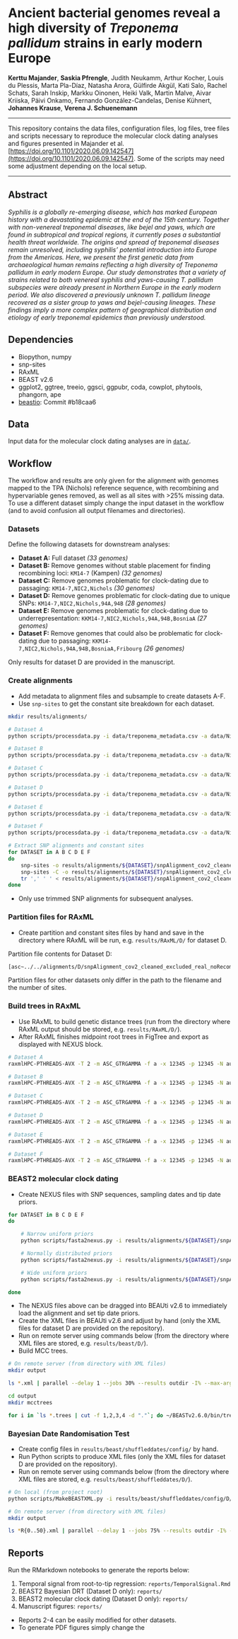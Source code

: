 # Ancient bacterial genomes reveal a high diversity of _Treponema pallidum_ strains in early modern Europe**Kerttu Majander**, **Saskia Pfrengle**, Judith Neukamm, Arthur Kocher, Louis du Plessis, Marta Pla-Díaz, Natasha Arora, Gülfirde Akgül, Kati Salo, Rachel Schats, Sarah Inskip, Markku Oinonen, Heiki Valk, Martin Malve, Aivar Kriiska, Päivi Onkamo, Fernando González-Candelas, Denise Kühnert, **Johannes Krause**, **Verena J. Schuenemann**

---

This repository contains the data files, configuration files, log files, tree files and scripts necessary to reproduce the molecular clock dating analyses and figures presented in Majander et al. [https://doi.org/10.1101/2020.06.09.142547](https://doi.org/10.1101/2020.06.09.142547). Some of the scripts may need some adjustment depending on the local setup.

---

## Abstract

_Syphilis is a globally re-emerging disease, which has marked European history with a devastating epidemic at the end of the 15th century. Together with non-venereal treponemal diseases, like bejel and yaws, which are found in subtropical and tropical regions, it currently poses a substantial health threat worldwide. The origins and spread of treponemal diseases remain unresolved, including syphilis’ potential introduction into Europe from the Americas. Here, we present the first genetic data from archaeological human remains reflecting a high diversity of Treponema pallidum in early modern Europe. Our study demonstrates that a variety of strains related to both venereal syphilis and yaws-causing T. pallidum subspecies were already present in Northern Europe in the early modern period. We also discovered a previously unknown T. pallidum lineage recovered as a sister group to yaws and bejel-causing lineages. These findings imply a more complex pattern of geographical distribution and etiology of early treponemal epidemics than previously understood._


## Dependencies

- Biopython, numpy
- snp-sites
- RAxML
- BEAST v2.6
- ggplot2, ggtree, treeio, ggsci, ggpubr, coda, cowplot, phytools, phangorn, ape
- [beastio](https://github.com/laduplessis/beastio): Commit #b18caa6


## Data

Input data for the molecular clock dating analyses are in [`data/`](https://github.com/laduplessis/Treponema_pallidum_in_early_modern_Europe/tree/master/data).


## Workflow

The workflow and results are only given for the alignment with genomes mapped to the TPA (Nichols) reference sequence, with recombining and hypervariable genes removed, as well as all sites with >25% missing data. To use a different dataset simply change the input dataset in the workflow (and to avoid confusion all output filenames and directories). 

### Datasets

Define the following datasets for downstream analyses:

- **Dataset A:** Full dataset _(33 genomes)_
- **Dataset B:** Remove genomes without stable placement for finding recombining loci: `KM14-7` (Kampen) _(32 genomes)_
- **Dataset C:** Remove genomes problematic for clock-dating due to passaging: `KM14-7,NIC2,Nichols` _(30 genomes)_
- **Dataset D:** Remove genomes problematic for clock-dating due to unique SNPs: `KM14-7,NIC2,Nichols,94A,94B` _(28 genomes)_
- **Dataset E:** Remove genomes problematic for clock-dating due to underrepresentation: `KKM14-7,NIC2,Nichols,94A,94B,BosniaA` _(27 genomes)_
- **Dataset F:** Remove genomes that could also be problematic for clock-dating due to passaging: `KKM14-7,NIC2,Nichols,94A,94B,BosniaA,Fribourg` _(26 genomes)_

Only results for dataset D are provided in the manuscript.


### Create alignments

- Add metadata to alignment files and subsample to create datasets A-F. 
- Use `snp-sites` to get the constant site breakdown for each dataset.

```bash
mkdir results/alignments/

# Dataset A
python scripts/processdata.py -i data/treponema_metadata.csv -a data/Nichols_reference/norecomb_nohypervariable/fullAlignment_cov2_cleaned_excluded_real_noRecomb_genesTrimmed_trimmed_0.25.fas -s "name,accession,clade,date_lower,date_upper,date" -o results/alignments/A/ -p fullAlignment_cov2_cleaned_excluded_real_noRecomb_genesTrimmed_trimmed_0.25

# Dataset B
python scripts/processdata.py -i data/treponema_metadata.csv -a data/Nichols_reference/norecomb_nohypervariable/fullAlignment_cov2_cleaned_excluded_real_noRecomb_genesTrimmed_trimmed_0.25.fas -s "name,accession,clade,date_lower,date_upper,date" -o results/alignments/B/ -p fullAlignment_cov2_cleaned_excluded_real_noRecomb_genesTrimmed_trimmed_0.25 -e KM14-7

# Dataset C
python scripts/processdata.py -i data/treponema_metadata.csv -a data/Nichols_reference/norecomb_nohypervariable/fullAlignment_cov2_cleaned_excluded_real_noRecomb_genesTrimmed_trimmed_0.25.fas -s "name,accession,clade,date_lower,date_upper,date" -o results/alignments/C/ -p fullAlignment_cov2_cleaned_excluded_real_noRecomb_genesTrimmed_trimmed_0.25 -e KM14-7,NIC2,Nichols

# Dataset D
python scripts/processdata.py -i data/treponema_metadata.csv -a data/Nichols_reference/norecomb_nohypervariable/fullAlignment_cov2_cleaned_excluded_real_noRecomb_genesTrimmed_trimmed_0.25.fas -s "name,accession,clade,date_lower,date_upper,date" -o results/alignments/D/ -p fullAlignment_cov2_cleaned_excluded_real_noRecomb_genesTrimmed_trimmed_0.25 -e KM14-7,NIC2,Nichols,94A,94B

# Dataset E
python scripts/processdata.py -i data/treponema_metadata.csv -a data/Nichols_reference/norecomb_nohypervariable/fullAlignment_cov2_cleaned_excluded_real_noRecomb_genesTrimmed_trimmed_0.25.fas -s "name,accession,clade,date_lower,date_upper,date" -o results/alignments/E/ -p fullAlignment_cov2_cleaned_excluded_real_noRecomb_genesTrimmed_trimmed_0.25 -e KM14-7,NIC2,Nichols,94A,94B,BosniaA

# Dataset F
python scripts/processdata.py -i data/treponema_metadata.csv -a data/Nichols_reference/norecomb_nohypervariable/fullAlignment_cov2_cleaned_excluded_real_noRecomb_genesTrimmed_trimmed_0.25.fas -s "name,accession,clade,date_lower,date_upper,date" -o results/alignments/F/ -p fullAlignment_cov2_cleaned_excluded_real_noRecomb_genesTrimmed_trimmed_0.25 -e KM14-7,NIC2,Nichols,94A,94B,BosniaA,Fribourg

# Extract SNP alignments and constant sites
for DATASET in A B C D E F
do 
	snp-sites -o results/alignments/${DATASET}/snpAlignment_cov2_cleaned_excluded_real_noRecomb_genesTrimmed_trimmed_0.25.fas results/alignments/${DATASET}/fullAlignment_cov2_cleaned_excluded_real_noRecomb_genesTrimmed_trimmed_0.25.fas
	snp-sites -C -o results/alignments/${DATASET}/snpAlignment_cov2_cleaned_excluded_real_noRecomb_genesTrimmed_trimmed_0.25_constantsites.csv results/alignments/${DATASET}/fullAlignment_cov2_cleaned_excluded_real_noRecomb_genesTrimmed_trimmed_0.25.fas
	tr ',' ' ' < results/alignments/${DATASET}/snpAlignment_cov2_cleaned_excluded_real_noRecomb_genesTrimmed_trimmed_0.25_constantsites.csv > results/alignments/${DATASET}/snpAlignment_cov2_cleaned_excluded_real_noRecomb_genesTrimmed_trimmed_0.25_constantsites.txt
done

```

- Only use trimmed SNP alignments for subsequent analyses.



### Partition files for RAxML

- Create partition and constant sites files by hand and save in the directory where RAxML will be run, e.g. `results/RAxML/D/` for dataset D. 

Partition file contents for Dataset D:

```bash
[asc~../../alignments/D/snpAlignment_cov2_cleaned_excluded_real_noRecomb_genesTrimmed_trimmed_0.25_constantsites.txt],ASC_DNA, p1=1-1500

```

Partition files for other datasets only differ in the path to the filename and the number of sites.


### Build trees in RAxML

- Use RAxML to build genetic distance trees (run from the directory where RAxML output should be stored, e.g. `results/RAxML/D/`).
- After RAxML finishes midpoint root trees in FigTree and export as displayed with NEXUS block. 

```bash
# Dataset A
raxmlHPC-PTHREADS-AVX -T 2 -m ASC_GTRGAMMA -f a -x 12345 -p 12345 -N autoMRE -s ../../alignments/A/snpAlignment_cov2_cleaned_excluded_real_noRecomb_genesTrimmed_trimmed_0.25.fas --asc-corr=stamatakis -q partition_snpAlignment_cov2_cleaned_excluded_real_noRecomb_genesTrimmed_trimmed_0.25.txt -n snpAlignment_cov2_cleaned_excluded_real_noRecomb_genesTrimmed_trimmed_0.25.tree

# Dataset B
raxmlHPC-PTHREADS-AVX -T 2 -m ASC_GTRGAMMA -f a -x 12345 -p 12345 -N autoMRE -s ../../alignments/B/snpAlignment_cov2_cleaned_excluded_real_noRecomb_genesTrimmed_trimmed_0.25.fas --asc-corr=stamatakis -q partition_snpAlignment_cov2_cleaned_excluded_real_noRecomb_genesTrimmed_trimmed_0.25.txt -n snpAlignment_cov2_cleaned_excluded_real_noRecomb_genesTrimmed_trimmed_0.25.tree

# Dataset C
raxmlHPC-PTHREADS-AVX -T 2 -m ASC_GTRGAMMA -f a -x 12345 -p 12345 -N autoMRE -s ../../alignments/C/snpAlignment_cov2_cleaned_excluded_real_noRecomb_genesTrimmed_trimmed_0.25.fas --asc-corr=stamatakis -q partition_snpAlignment_cov2_cleaned_excluded_real_noRecomb_genesTrimmed_trimmed_0.25.txt -n snpAlignment_cov2_cleaned_excluded_real_noRecomb_genesTrimmed_trimmed_0.25.tree

# Dataset D
raxmlHPC-PTHREADS-AVX -T 2 -m ASC_GTRGAMMA -f a -x 12345 -p 12345 -N autoMRE -s ../../alignments/D/snpAlignment_cov2_cleaned_excluded_real_noRecomb_genesTrimmed_trimmed_0.25.fas --asc-corr=stamatakis -q partition_snpAlignment_cov2_cleaned_excluded_real_noRecomb_genesTrimmed_trimmed_0.25.txt -n snpAlignment_cov2_cleaned_excluded_real_noRecomb_genesTrimmed_trimmed_0.25.tree

# Dataset E 
raxmlHPC-PTHREADS-AVX -T 2 -m ASC_GTRGAMMA -f a -x 12345 -p 12345 -N autoMRE -s ../../alignments/E/snpAlignment_cov2_cleaned_excluded_real_noRecomb_genesTrimmed_trimmed_0.25.fas --asc-corr=stamatakis -q partition_snpAlignment_cov2_cleaned_excluded_real_noRecomb_genesTrimmed_trimmed_0.25.txt -n snpAlignment_cov2_cleaned_excluded_real_noRecomb_genesTrimmed_trimmed_0.25.tree

# Dataset F
raxmlHPC-PTHREADS-AVX -T 2 -m ASC_GTRGAMMA -f a -x 12345 -p 12345 -N autoMRE -s ../../alignments/F/snpAlignment_cov2_cleaned_excluded_real_noRecomb_genesTrimmed_trimmed_0.25.fas --asc-corr=stamatakis -q partition_snpAlignment_cov2_cleaned_excluded_real_noRecomb_genesTrimmed_trimmed_0.25.txt -n snpAlignment_cov2_cleaned_excluded_real_noRecomb_genesTrimmed_trimmed_0.25.tree

```


### BEAST2 molecular clock dating

- Create NEXUS files with SNP sequences, sampling dates and tip date priors.

```bash
for DATASET in B C D E F
do 

	# Narrow uniform priors
	python scripts/fasta2nexus.py -i results/alignments/${DATASET}/snpAlignment_cov2_cleaned_excluded_real_noRecomb_genesTrimmed_trimmed_0.25.fas -o results/alignments/${DATASET}/narrow -d 5 -l 3 -u 4

	# Normally distributed priors
	python scripts/fasta2nexus.py -i results/alignments/${DATASET}/snpAlignment_cov2_cleaned_excluded_real_noRecomb_genesTrimmed_trimmed_0.25.fas -o results/alignments/${DATASET}/normal -d 5 -l 3 -u 4 -n

	# Wide uniform priors 
	python scripts/fasta2nexus.py -i results/alignments/${DATASET}/snpAlignment_cov2_cleaned_excluded_real_noRecomb_genesTrimmed_trimmed_0.25.fas -o results/alignments/${DATASET}/wide -d 5 -l 3 -u 4 -L 1000 -U 2016 -w

done

```

- The NEXUS files above can be dragged into BEAUti v2.6 to immediately load the alignment and set tip date priors. 
- Create the XML files in BEAUti v2.6 and adjust by hand (only the XML files for dataset D are provided on the repository).
- Run on remote server using commands below (from the directory where XML files are stored, e.g. `results/beast/D/`).
- Build MCC trees.

```bash 
# On remote server (from directory with XML files)
mkdir output 

ls *.xml | parallel --delay 1 --jobs 30% --results outdir -I% --max-args 1 ~/BEASTv2.6.0/bin/beast -overwrite -seed 127 % & 		

cd output
mkdir mcctrees

for i in `ls *.trees | cut -f 1,2,3,4 -d "."`; do ~/BEASTv2.6.0/bin/treeannotator -burnin 30 ${i}.trees mcctrees/${i}.MCC.tree; done

```


### Bayesian Date Randomisation Test

- Create config files in `results/beast/shuffleddates/config/` by hand. 
- Run Python scripts to produce XML files (only the XML files for dataset D are provided on the repository). 
- Run on remote server using commands below (from the directory where XML files are stored, e.g. `results/beast/shuffleddates/D/`).

```bash
# On local (from project root)
python scripts/MakeBEASTXML.py -i results/beast/shuffleddates/config/D/

# On remote server (from directory with XML files)
mkdir output

ls *R{0..50}.xml | parallel --delay 1 --jobs 75% --results outdir -I% --max-args 1 ~/BEASTv2.6.0/bin/beast -overwrite -seed 127 % & 		

```


## Reports

Run the RMarkdown notebooks to generate the reports below:

1. Temporal signal from root-to-tip regression: `reports/TemporalSignal.Rmd`
2. BEAST2 Bayesian DRT (Dataset D only): `reports/`
3. BEAST2 molecular clock dating (Dataset D only): `reports/`
4. Manuscript figures: `reports/`

- Reports 2-4 can be easily modified for other datasets. 
- To generate PDF figures simply change the 











